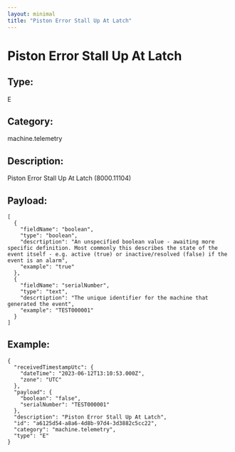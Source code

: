 ```yaml
---
layout: minimal
title: "Piston Error Stall Up At Latch"
---
```


# Piston Error Stall Up At Latch

## Type:

E

## Category:

machine.telemetry

## Description: 

Piston Error Stall Up At Latch (8000.11104)

## Payload:

```
[
  {
    "fieldName": "boolean",
    "type": "boolean",
    "descrtiption": "An unspecified boolean value - awaiting more specific definition. Most commonly this describes the state of the event itself - e.g. active (true) or inactive/resolved (false) if the event is an alarm",
    "example": "true"
  },
  {
    "fieldName": "serialNumber",
    "type": "text",
    "descrtiption": "The unique identifier for the machine that generated the event",
    "example": "TEST000001"
  }
]
```

## Example:

```
{
  "receivedTimestampUtc": {
    "dateTime": "2023-06-12T13:10:53.000Z",
    "zone": "UTC"
  },
  "payload": {
    "boolean": "false",
    "serialNumber": "TEST000001"
  },
  "description": "Piston Error Stall Up At Latch",
  "id": "a6125d54-a8a6-4d8b-97d4-3d3882c5cc22",
  "category": "machine.telemetry",
  "type": "E"
}
```
